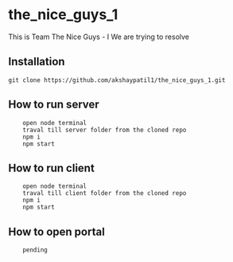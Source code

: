 # the_nice_guys_1

This is Team The Nice Guys - I 
We are trying to resolve 
> 


## Installation

```
git clone https://github.com/akshaypatil1/the_nice_guys_1.git
```
## How to run server

```
    open node terminal
    traval till server folder from the cloned repo
    npm i
    npm start
```

## How to run client

```
    open node terminal
    traval till client folder from the cloned repo
    npm i
    npm start
```

## How to open portal
```
    pending
```